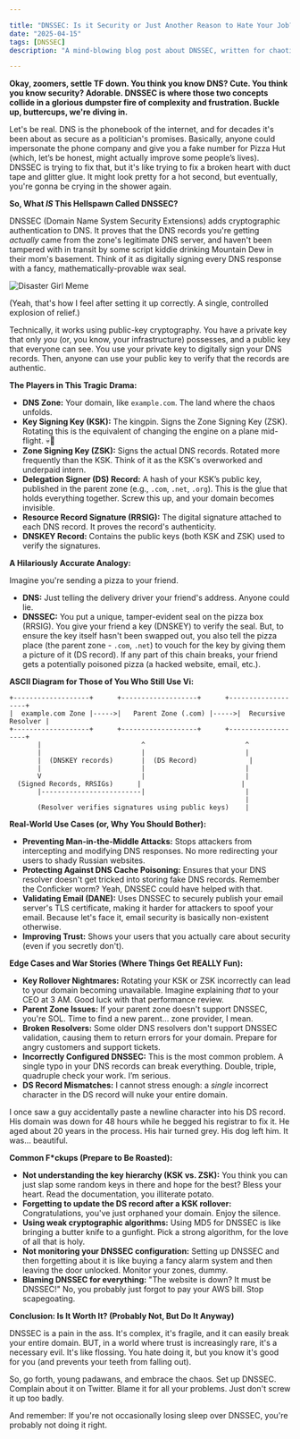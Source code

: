 ```yaml
---

title: "DNSSEC: Is it Security or Just Another Reason to Hate Your Job?"
date: "2025-04-15"
tags: [DNSSEC]
description: "A mind-blowing blog post about DNSSEC, written for chaotic Gen Z engineers who are probably already burnt out."

---
```


**Okay, zoomers, settle TF down. You think you know DNS? Cute. You think you know security? Adorable. DNSSEC is where those two concepts collide in a glorious dumpster fire of complexity and frustration. Buckle up, buttercups, we're diving in.**

Let's be real. DNS is the phonebook of the internet, and for decades it's been about as secure as a politician's promises. Basically, anyone could impersonate the phone company and give you a fake number for Pizza Hut (which, let’s be honest, might actually improve some people’s lives). DNSSEC is trying to fix that, but it's like trying to fix a broken heart with duct tape and glitter glue. It might look pretty for a hot second, but eventually, you're gonna be crying in the shower again.

**So, What *IS* This Hellspawn Called DNSSEC?**

DNSSEC (Domain Name System Security Extensions) adds cryptographic authentication to DNS. It proves that the DNS records you're getting *actually* came from the zone's legitimate DNS server, and haven't been tampered with in transit by some script kiddie drinking Mountain Dew in their mom's basement. Think of it as digitally signing every DNS response with a fancy, mathematically-provable wax seal.

![Disaster Girl Meme](https://i.kym-cdn.com/entries/icons/original/000/006/077/so_good.png)

(Yeah, that's how I feel after setting it up correctly. A single, controlled explosion of relief.)

Technically, it works using public-key cryptography. You have a private key that only *you* (or, you know, your infrastructure) possesses, and a public key that everyone can see. You use your private key to digitally sign your DNS records. Then, anyone can use your public key to verify that the records are authentic.

**The Players in This Tragic Drama:**

*   **DNS Zone:** Your domain, like `example.com`. The land where the chaos unfolds.
*   **Key Signing Key (KSK):** The kingpin. Signs the Zone Signing Key (ZSK). Rotating this is the equivalent of changing the engine on a plane mid-flight. 💀🙏
*   **Zone Signing Key (ZSK):** Signs the actual DNS records. Rotated more frequently than the KSK. Think of it as the KSK's overworked and underpaid intern.
*   **Delegation Signer (DS) Record:** A hash of your KSK’s public key, published in the parent zone (e.g., `.com`, `.net`, `.org`). This is the glue that holds everything together. Screw this up, and your domain becomes invisible.
*   **Resource Record Signature (RRSIG):** The digital signature attached to each DNS record. It proves the record's authenticity.
*   **DNSKEY Record:** Contains the public keys (both KSK and ZSK) used to verify the signatures.

**A Hilariously Accurate Analogy:**

Imagine you're sending a pizza to your friend.

*   **DNS:** Just telling the delivery driver your friend's address. Anyone could lie.
*   **DNSSEC:** You put a unique, tamper-evident seal on the pizza box (RRSIG). You give your friend a key (DNSKEY) to verify the seal. But, to ensure the key itself hasn't been swapped out, you also tell the pizza place (the parent zone - `.com`, `.net`) to vouch for the key by giving them a picture of it (DS record). If any part of this chain breaks, your friend gets a potentially poisoned pizza (a hacked website, email, etc.).

**ASCII Diagram for Those of You Who Still Use Vi:**

```
+-------------------+      +-------------------+      +-------------------+
|  example.com Zone |----->|   Parent Zone (.com) |----->|  Recursive Resolver |
+-------------------+      +-------------------+      +-------------------+
       |                         ^                         ^
       |                         |                         |
       |  (DNSKEY records)       |  (DS Record)             |
       |                         |                         |
       V                         |                         |
  (Signed Records, RRSIGs)      |                         |
       |-------------------------|                         |
                                                           |
       (Resolver verifies signatures using public keys)    |
```

**Real-World Use Cases (or, Why You Should Bother):**

*   **Preventing Man-in-the-Middle Attacks:** Stops attackers from intercepting and modifying DNS responses. No more redirecting your users to shady Russian websites.
*   **Protecting Against DNS Cache Poisoning:** Ensures that your DNS resolver doesn't get tricked into storing fake DNS records. Remember the Conficker worm? Yeah, DNSSEC could have helped with that.
*   **Validating Email (DANE):** Uses DNSSEC to securely publish your email server's TLS certificate, making it harder for attackers to spoof your email. Because let's face it, email security is basically non-existent otherwise.
*   **Improving Trust:** Shows your users that you actually care about security (even if you secretly don't).

**Edge Cases and War Stories (Where Things Get REALLY Fun):**

*   **Key Rollover Nightmares:** Rotating your KSK or ZSK incorrectly can lead to your domain becoming unavailable. Imagine explaining *that* to your CEO at 3 AM. Good luck with that performance review.
*   **Parent Zone Issues:** If your parent zone doesn't support DNSSEC, you're SOL. Time to find a new parent... zone provider, I mean.
*   **Broken Resolvers:** Some older DNS resolvers don't support DNSSEC validation, causing them to return errors for your domain. Prepare for angry customers and support tickets.
*   **Incorrectly Configured DNSSEC:** This is the most common problem. A single typo in your DNS records can break everything. Double, triple, quadruple check your work. I’m serious.
*   **DS Record Mismatches:** I cannot stress enough: a *single* incorrect character in the DS record will nuke your entire domain.

I once saw a guy accidentally paste a newline character into his DS record. His domain was down for 48 hours while he begged his registrar to fix it. He aged about 20 years in the process. His hair turned grey. His dog left him. It was… beautiful.

**Common F*ckups (Prepare to Be Roasted):**

*   **Not understanding the key hierarchy (KSK vs. ZSK):** You think you can just slap some random keys in there and hope for the best? Bless your heart. Read the documentation, you illiterate potato.
*   **Forgetting to update the DS record after a KSK rollover:** Congratulations, you've just orphaned your domain. Enjoy the silence.
*   **Using weak cryptographic algorithms:** Using MD5 for DNSSEC is like bringing a butter knife to a gunfight. Pick a strong algorithm, for the love of all that is holy.
*   **Not monitoring your DNSSEC configuration:** Setting up DNSSEC and then forgetting about it is like buying a fancy alarm system and then leaving the door unlocked. Monitor your zones, dummy.
*   **Blaming DNSSEC for everything:** "The website is down? It must be DNSSEC!" No, you probably just forgot to pay your AWS bill. Stop scapegoating.

**Conclusion: Is It Worth It? (Probably Not, But Do It Anyway)**

DNSSEC is a pain in the ass. It's complex, it's fragile, and it can easily break your entire domain. BUT, in a world where trust is increasingly rare, it's a necessary evil. It's like flossing. You hate doing it, but you know it's good for you (and prevents your teeth from falling out).

So, go forth, young padawans, and embrace the chaos. Set up DNSSEC. Complain about it on Twitter. Blame it for all your problems. Just don't screw it up too badly.

And remember: If you're not occasionally losing sleep over DNSSEC, you're probably not doing it right.
